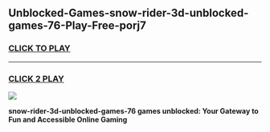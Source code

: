 
## Unblocked-Games-snow-rider-3d-unblocked-games-76-Play-Free-porj7
<h3>
<a href="https://premium76.site?title=snow-rider-3d-unblocked-games-76&ref=21A">CLICK TO PLAY</a></h3>
<hr>

<h3>
<a href="https://premium76.site?title=snow-rider-3d-unblocked-games-76&ref=21A">CLICK 2 PLAY</a>
  
</h3>

<a href="https://premium76.site?title=snow-rider-3d-unblocked-games-76&ref=21A"><img src="https://clearcache.store/games.png"></a>


**snow-rider-3d-unblocked-games-76 games unblocked: Your Gateway to Fun and Accessible Online Gaming**
